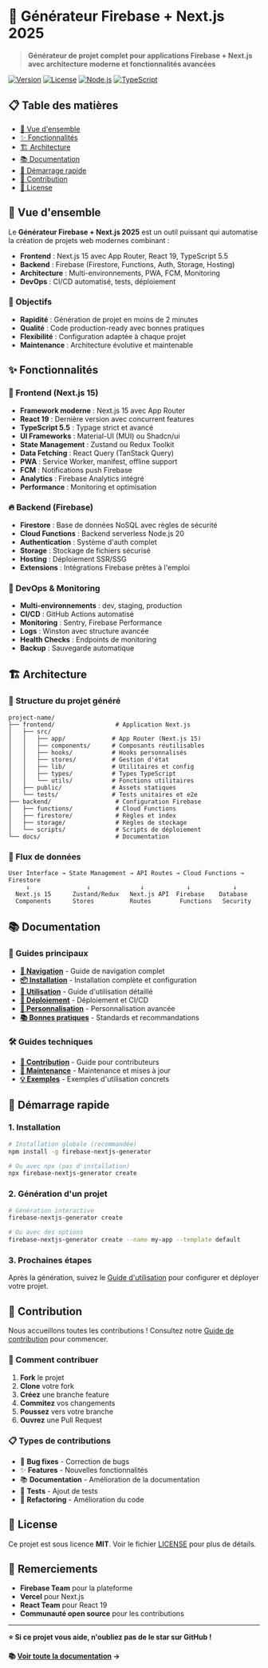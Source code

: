 # 🚀 Générateur Firebase + Next.js 2025

> **Générateur de projet complet pour applications Firebase + Next.js avec architecture moderne et fonctionnalités avancées**

[![Version](https://img.shields.io/badge/version-1.0.0-blue.svg)](https://github.com/your-username/firebase-nextjs-generator)
[![License](https://img.shields.io/badge/license-MIT-green.svg)](LICENSE)
[![Node.js](https://img.shields.io/badge/node.js-18+-green.svg)](https://nodejs.org/)
[![TypeScript](https://img.shields.io/badge/typescript-5.5+-blue.svg)](https://www.typescriptlang.org/)

## 📋 Table des matières

- [🚀 Vue d'ensemble](#-vue-densemble)
- [✨ Fonctionnalités](#-fonctionnalités)
- [🏗️ Architecture](#️-architecture)
- [📚 Documentation](#-documentation)
- [🚀 Démarrage rapide](#-démarrage-rapide)
- [🤝 Contribution](#-contribution)
- [📄 License](#-license)

## 🚀 Vue d'ensemble

Le **Générateur Firebase + Next.js 2025** est un outil puissant qui automatise la création de projets web modernes combinant :

- **Frontend** : Next.js 15 avec App Router, React 19, TypeScript 5.5
- **Backend** : Firebase (Firestore, Functions, Auth, Storage, Hosting)
- **Architecture** : Multi-environnements, PWA, FCM, Monitoring
- **DevOps** : CI/CD automatisé, tests, déploiement

### 🎯 Objectifs

- **Rapidité** : Génération de projet en moins de 2 minutes
- **Qualité** : Code production-ready avec bonnes pratiques
- **Flexibilité** : Configuration adaptée à chaque projet
- **Maintenance** : Architecture évolutive et maintenable

## ✨ Fonctionnalités

### 🎨 Frontend (Next.js 15)

- **Framework moderne** : Next.js 15 avec App Router
- **React 19** : Dernière version avec concurrent features
- **TypeScript 5.5** : Typage strict et avancé
- **UI Frameworks** : Material-UI (MUI) ou Shadcn/ui
- **State Management** : Zustand ou Redux Toolkit
- **Data Fetching** : React Query (TanStack Query)
- **PWA** : Service Worker, manifest, offline support
- **FCM** : Notifications push Firebase
- **Analytics** : Firebase Analytics intégré
- **Performance** : Monitoring et optimisation

### 🔥 Backend (Firebase)

- **Firestore** : Base de données NoSQL avec règles de sécurité
- **Cloud Functions** : Backend serverless Node.js 20
- **Authentication** : Système d'auth complet
- **Storage** : Stockage de fichiers sécurisé
- **Hosting** : Déploiement SSR/SSG
- **Extensions** : Intégrations Firebase prêtes à l'emploi

### 🚀 DevOps & Monitoring

- **Multi-environnements** : dev, staging, production
- **CI/CD** : GitHub Actions automatisé
- **Monitoring** : Sentry, Firebase Performance
- **Logs** : Winston avec structure avancée
- **Health Checks** : Endpoints de monitoring
- **Backup** : Sauvegarde automatique

## 🏗️ Architecture

### 📁 Structure du projet généré

```
project-name/
├── frontend/                 # Application Next.js
│   ├── src/
│   │   ├── app/             # App Router (Next.js 15)
│   │   ├── components/      # Composants réutilisables
│   │   ├── hooks/           # Hooks personnalisés
│   │   ├── stores/          # Gestion d'état
│   │   ├── lib/             # Utilitaires et config
│   │   ├── types/           # Types TypeScript
│   │   └── utils/           # Fonctions utilitaires
│   ├── public/              # Assets statiques
│   └── tests/               # Tests unitaires et e2e
├── backend/                  # Configuration Firebase
│   ├── functions/            # Cloud Functions
│   ├── firestore/            # Règles et index
│   ├── storage/              # Règles de stockage
│   └── scripts/              # Scripts de déploiement
└── docs/                     # Documentation
```

### 🔄 Flux de données

```
User Interface → State Management → API Routes → Cloud Functions → Firestore
     ↓                ↓              ↓            ↓            ↓
  Next.js 15      Zustand/Redux   Next.js API  Firebase    Database
  Components      Stores          Routes        Functions   Security
```

## 📚 Documentation

### 📖 Guides principaux

- **[🧭 Navigation](NAVIGATION.md)** - Guide de navigation complet
- **[📦 Installation](INSTALLATION.md)** - Installation complète et configuration
- **[🎯 Utilisation](USAGE.md)** - Guide d'utilisation détaillé
- **[🚀 Déploiement](DEPLOYMENT.md)** - Déploiement et CI/CD
- **[🔧 Personnalisation](CUSTOMIZATION.md)** - Personnalisation avancée
- **[📚 Bonnes pratiques](BEST_PRACTICES.md)** - Standards et recommandations

### 🛠️ Guides techniques

- **[🤝 Contribution](CONTRIBUTING.md)** - Guide pour contributeurs
- **[🔄 Maintenance](MAINTENANCE.md)** - Maintenance et mises à jour
- **[💡 Exemples](EXAMPLES.md)** - Exemples d'utilisation concrets

## 🚀 Démarrage rapide

### 1. Installation

```bash
# Installation globale (recommandée)
npm install -g firebase-nextjs-generator

# Ou avec npx (pas d'installation)
npx firebase-nextjs-generator create
```

### 2. Génération d'un projet

```bash
# Génération interactive
firebase-nextjs-generator create

# Ou avec des options
firebase-nextjs-generator create --name my-app --template default
```

### 3. Prochaines étapes

Après la génération, suivez le [Guide d'utilisation](USAGE.md) pour configurer et déployer votre projet.

## 🤝 Contribution

Nous accueillons toutes les contributions ! Consultez notre [Guide de contribution](CONTRIBUTING.md) pour commencer.

### 🚀 Comment contribuer

1. **Fork** le projet
2. **Clone** votre fork
3. **Créez** une branche feature
4. **Commitez** vos changements
5. **Poussez** vers votre branche
6. **Ouvrez** une Pull Request

### 📋 Types de contributions

- 🐛 **Bug fixes** - Correction de bugs
- ✨ **Features** - Nouvelles fonctionnalités
- 📚 **Documentation** - Amélioration de la documentation
- 🧪 **Tests** - Ajout de tests
- 🔧 **Refactoring** - Amélioration du code

## 📄 License

Ce projet est sous licence **MIT**. Voir le fichier [LICENSE](../LICENSE) pour plus de détails.

## 🙏 Remerciements

- **Firebase Team** pour la plateforme
- **Vercel** pour Next.js
- **React Team** pour React 19
- **Communauté open source** pour les contributions

---

**⭐ Si ce projet vous aide, n'oubliez pas de le star sur GitHub !**

**📚 [Voir toute la documentation](INSTALLATION.md) →**

